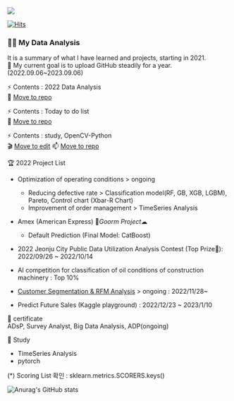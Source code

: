 <img src="https://capsule-render.vercel.app/api?type=wave&color=auto&height=200&section=header&text=Hi%20there!&fontSize=90" />

[![Hits](https://hits.seeyoufarm.com/api/count/incr/badge.svg?url=https%3A%2F%2Fgithub.com%2Fpinkocto&count_bg=%23DF00AA&title_bg=%23555555&icon=github.svg&icon_color=%23E7E7E7&title=hits&edge_flat=false)](https://hits.seeyoufarm.com)
 

### 🙋‍♀️ My Data Analysis
It is a summary of what I have learned and projects, starting in 2021.<br>
📢 My current goal is to upload GitHub steadily for a year. (2022.09.06~2023.09.06)

⚡ Contents : 2022 Data Analysis <br>
🌱 [Move to repo](https://github.com/pinkocto/MyDataAnalysis_2022)

⚡ Contents : Today to do list <br>
🔭 [Move to repo](https://github.com/pinkocto/Today_TodoList)

⚡ Contents : study, OpenCV-Python <br>
🎬 [Move to edit](https://github.com/pinkocto/BP2022)
📫 [Move to repo](https://pinkocto.github.io/BP2022/)

🏆 2022 Project List 

- Optimization of operating conditions > ongoing <br>
  - Reducing defective rate > Classification model(RF, GB, XGB, LGBM), Pareto, Control chart (Xbar-R Chart)<br>
  - Improvement of order management > TimeSeries Analysis <br>

- Amex (American Express) 🌈*Goorm Project*☁ 
  - Default Prediction (Final Model: CatBoost)
- 2022 Jeonju City Public Data Utilization Analysis Contest (Top Prize🏅): 2022/09/26 ~ 2022/10/14
- AI competition for classification of oil conditions of construction machinery : Top 10%
- [Customer Segmentation & RFM Analysis](https://github.com/pinkocto/Customer_Segmentation/blob/main/README.md) > ongoing : 2022/11/28~
- Predict Future Sales (Kaggle playground) : 2022/12/23 ~ 2023/1/10



🔅 certificate <br>
ADsP, Survey Analyst, Big Data Analysis, ADP(ongoing)

🌻 Study <br>
- TimeSeries Analysis 
- pytorch

(*) Scoring List 확인 : sklearn.metrics.SCORERS.keys()  


![Anurag's GitHub stats](https://github-readme-stats.vercel.app/api?username=pinkocto&show_icons=true&theme=radical)   


